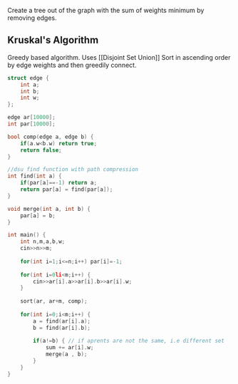 
Create a tree out of the graph with the sum of weights minimum by removing edges.

## Kruskal's Algorithm

Greedy based algorithm.
Uses [[Disjoint Set Union]]
Sort in ascending order by edge weights and then greedily connect.

```cpp
struct edge {
	int a;
	int b;
	int w;
};

edge ar[10000];
int par[10000];

bool comp(edge a, edge b) {
	if(a.w<b.w) return true;
	return false;
}

//dsu find function with path compression
int find(int a) {
	if(par[a]==-1) return a;
	return par[a] = find(par[a]);
}

void merge(int a, int b) {
	par[a] = b;
}

int main() {
	int n,m,a,b,w;
	cin>>n>>m;
	
	for(int i=1;i<=n;i++) par[i]=-1;
	
	for(int i=0li<m;i++) {
		cin>>ar[i].a>>ar[i].b>>ar[i].w;
	}
	
	sort(ar, ar+m, comp);
	
	for(int i=0;i<m;i++) {
		a = find(ar[i].a);
		b = find(ar[i].b);
		
		if(a!=b) { // if aprents are not the same, i.e different set
			sum += ar[i].w;
			merge(a , b);
		}
	}
}
```
